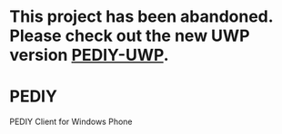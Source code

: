 # This project has been abandoned. Please check out the new UWP version [PEDIY-UWP](https://github.com/tishion/PEDIY-UWP).

# PEDIY
PEDIY Client for Windows Phone
